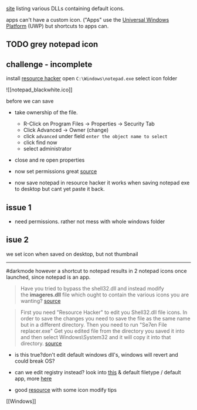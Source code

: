 [site](https://www.digitalcitizen.life/where-find-most-windows-10s-native-icons/) listing various DLLs containing default icons. 

apps can't have a custom icon.
	("Apps" use the [Universal Windows Platform](https://en.wikipedia.org/wiki/Universal_Windows_Platform) (UWP)
but shortcuts to apps can.



## TODO grey notepad icon
## challenge - incomplete

install [resource hacker](http://www.angusj.com/resourcehacker/#download)
open `C:\Windows\notepad.exe`
select icon folder

![[notepad_blackwhite.ico]]

before we can save
- take ownership of the file.
	- R-Click on Program Files -> Properties -> Security Tab
	- Click Advanced -> Owner (change)
	- click `advanced` under field `enter the object name to select` 
	- click find now
	- select administrator
- close and re open properties
- now set permissions
great [source](https://answers.microsoft.com/en-us/windows/forum/all/give-permissions-to-files-and-folders-in-windows/78ee562c-a21f-4a32-8691-73aac1415373)

- now save notepad in resource hacker
it works when saving notepad exe to desktop but cant yet paste it back.

## issue 1
- need permissions. rather not mess with whole windows folder
## isue 2
we set icon when saved on desktop, but not thumbnail


---

#darkmode
however a shortcut to notepad results in 2 notepad icons once launched, since notepad is an app.


> Have you tried to bypass the shell32.dll and instead modify the **imageres.dll** file which ought to contain the various icons you are wanting?
> [source](https://www.windows10forums.com/threads/modifying-shell32-dll.20570/) 


> First you need "Resource Hacker" to edit you Shell32.dll file icons. In order to save the changes you need to save the file as the same name but in a different directory. Then you need to run "Se7en File replacer.exe" Get you edited file from the directory you saved it into and then select Windows\System32 and it will copy it into that directory.
> [source](https://superuser.com/questions/152816/how-to-edit-shell32-dll-how-to-add-custom-pictures-icons-into-shell32-dll)

- is this true?don't edit default windows dll's, windows will revert and could break OS? 


- can we edit registry instead?
  look into [this](https://stackoverflow.com/questions/16829736/windows-changing-the-name-icon-of-an-application-associated-with-a-file-type) & default filetype / default app, more [here](https://www.howtogeek.com/12383/change-a-file-types-icon-in-windows-7/) 


- good [resource](https://www.makeuseof.com/tag/customize-icon-windows/) with some icon modify tips 

[[Windows]]